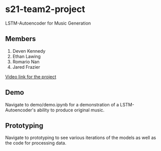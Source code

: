 # s21-team2-project

LSTM-Autoencoder for Music Generation

## Members

1. Deven Kennedy
2. Ethan Lawing
3. Romario Nan
4. Jared Frazier


[Video link for the project](https://youtu.be/218ptA8V1RQ)
## Demo

Navigate to demo/demo.ipynb for a demonstration of a LSTM-Autoencoder's ability to produce original music.

## Prototyping

Navigate to prototyping to see various iterations of the models as well as the code for processing data.
